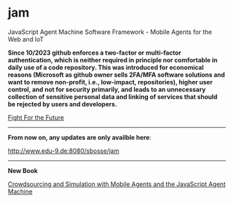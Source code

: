 # jam
JavaScript Agent Machine Software Framework - Mobile Agents for the Web and IoT

**Since 10/2023 github enforces a two-factor or multi-factor authentication, which is neither required in principle nor comfortable in daily use of a code repository. This was introduced for economical reasons (Microsoft as github owner sells 2FA/MFA software solutions and want to remove non-profit, i.e., low-impact, repositories), higher user control, and not for security primarily, and leads to an unnecessary collection of sensitive personal data and linking of services that should be rejected by users and developers.**

<a href="https://www.battleforlibraries.com/">Fight For the Future</a>

---

**From now on, any updates are only availble here**:

http://www.edu-9.de:8080/sbosse/jam

---

**New Book**

[Crowdsourcing and Simulation with Mobile Agents and the JavaScript Agent Machine](https://leanpub.com/jamabx)
